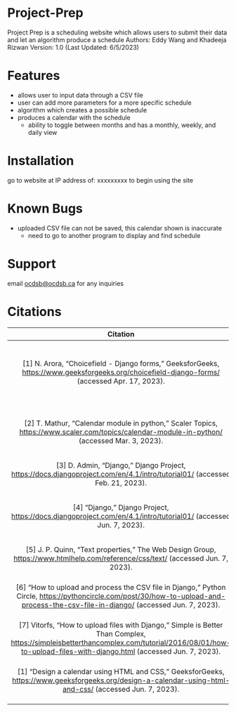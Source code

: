# Project-Prep
Project Prep is a scheduling website which allows users to submit their data and let an algorithm produce a schedule
Authors: Eddy Wang and Khadeeja Rizwan
Version: 1.0 (Last Updated: 6/5/2023)

# Features
- allows user to input data through a CSV file
- user can add more parameters for a more specific schedule
- algorithm which creates a possible schedule
- produces a calendar with the schedule
    - ability to toggle between months and has a monthly, weekly, and daily view

# Installation
go to website at IP address of: xxxxxxxxx to begin using the site
# Known Bugs
- uploaded CSV file can not be saved, this calendar shown is inaccurate
    - need to go to another program to display and find schedule

# Support
email ocdsb@ocdsb.ca for any inquiries

# Citations
| Citation | Purpose |
| :---:   | :---: |
| [1] N. Arora, “Choicefield - Django forms,” GeeksforGeeks, https://www.geeksforgeeks.org/choicefield-django-forms/ (accessed Apr. 17, 2023). | To understand the structure and functionality of Django |
| [2] T. Mathur, “Calendar module in python,” Scaler Topics, https://www.scaler.com/topics/calendar-module-in-python/ (accessed Mar. 3, 2023). | Learning how to access dates and manipulate them |
| [3] D. Admin, “Django,” Django Project, https://docs.djangoproject.com/en/4.1/intro/tutorial01/ (accessed Feb. 21, 2023). |   |
| [4] “Django,” Django Project, https://docs.djangoproject.com/en/4.1/intro/tutorial01/ (accessed Jun. 7, 2023). | To build the basic framework of our backend software. |
| [5] J. P. Quinn, “Text properties,” The Web Design Group, https://www.htmlhelp.com/reference/css/text/ (accessed Jun. 7, 2023). | To create text in HTML. |
| [6] “How to upload and process the CSV file in Django,” Python Circle, https://pythoncircle.com/post/30/how-to-upload-and-process-the-csv-file-in-django/ (accessed Jun. 7, 2023). | For user to upload a CSV file from our website |
| [7] Vitorfs, “How to upload files with Django,” Simple is Better Than Complex, https://simpleisbetterthancomplex.com/tutorial/2016/08/01/how-to-upload-files-with-django.html (accessed Jun. 7, 2023). | To upload a csv file |
| [1] “Design a calendar using HTML and CSS,” GeeksforGeeks, https://www.geeksforgeeks.org/design-a-calendar-using-html-and-css/ (accessed Jun. 7, 2023). | To build a calendar template using HTML and CSS |